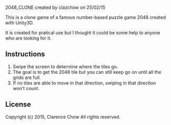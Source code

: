 2048_CLONE
created by clazchow on 25/02/15

This is a clone game of a famous number-based puzzle game 2048 created with Unity3D.

It is created for pratical use but I thought it could be some help to anyone who are looking for it.

Instructions
-------------
1. Swipe the screen to determine where the tiles go.
2. The goal is to get the 2048 tile but you can still keep go on until all the grids are full.
3. If no tiles are able to move in that direction, swiping in that direction won't count.

License
-------
Copyright (c) 2015, Clarence Chow 
All rights reserved. 
